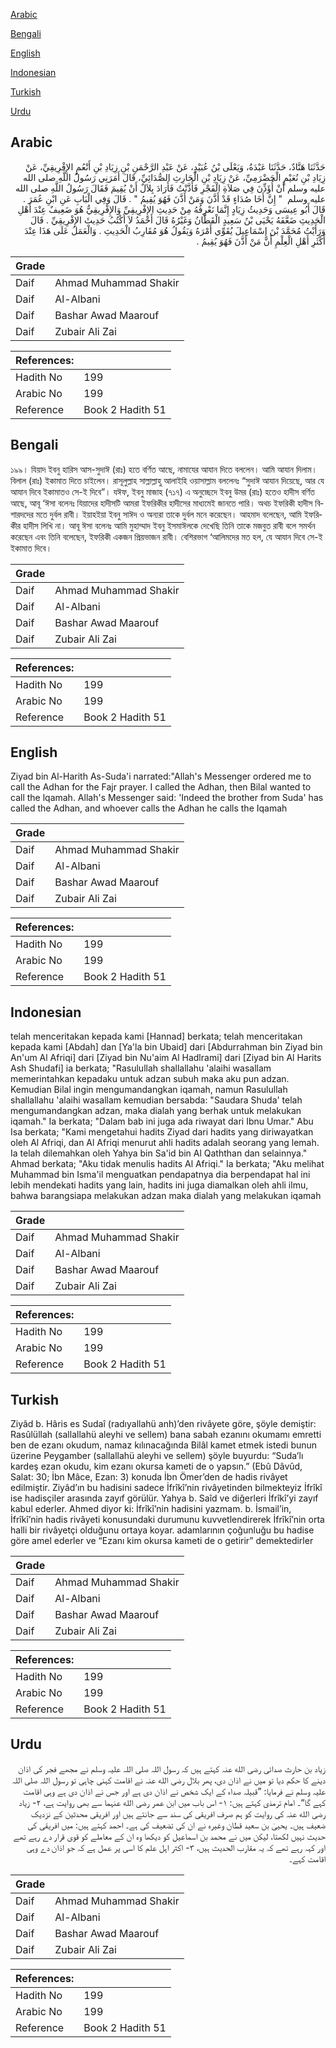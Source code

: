 [Arabic](#arabic)

[Bengali](#bengali)

[English](#english)

[Indonesian](#indonesian)

[Turkish](#turkish)

[Urdu](#urdu)

## Arabic


<div dir="rtl" lang="ar" style={{fontSize:'larger',backgroundColor:'#f8f9fa',padding:20}}>
حَدَّثَنَا هَنَّادٌ، حَدَّثَنَا عَبْدَةُ، وَيَعْلَى بْنُ عُبَيْدٍ، عَنْ عَبْدِ الرَّحْمَنِ بْنِ زِيَادِ بْنِ أَنْعُمٍ الإِفْرِيقِيِّ، عَنْ زِيَادِ بْنِ نُعَيْمٍ الْحَضْرَمِيِّ، عَنْ زِيَادِ بْنِ الْحَارِثِ الصُّدَائِيِّ، قَالَ أَمَرَنِي رَسُولُ اللَّهِ صلى الله عليه وسلم أَنْ أُؤَذِّنَ فِي صَلاَةِ الْفَجْرِ فَأَذَّنْتُ فَأَرَادَ بِلاَلٌ أَنْ يُقِيمَ فَقَالَ رَسُولُ اللَّهِ صلى الله عليه وسلم ‏ "‏ إِنَّ أَخَا صُدَاءٍ قَدْ أَذَّنَ وَمَنْ أَذَّنَ فَهُوَ يُقِيمُ ‏"‏ ‏.‏ قَالَ وَفِي الْبَابِ عَنِ ابْنِ عُمَرَ ‏.‏ قَالَ أَبُو عِيسَى وَحَدِيثُ زِيَادٍ إِنَّمَا نَعْرِفُهُ مِنْ حَدِيثِ الإِفْرِيقِيِّ وَالإِفْرِيقِيُّ هُوَ ضَعِيفٌ عِنْدَ أَهْلِ الْحَدِيثِ ضَعَّفَهُ يَحْيَى بْنُ سَعِيدٍ الْقَطَّانُ وَغَيْرُهُ قَالَ أَحْمَدُ لاَ أَكْتُبُ حَدِيثَ الإِفْرِيقِيِّ ‏.‏ قَالَ وَرَأَيْتُ مُحَمَّدَ بْنَ إِسْمَاعِيلَ يُقَوِّي أَمْرَهُ وَيَقُولُ هُوَ مُقَارِبُ الْحَدِيثِ ‏.‏ وَالْعَمَلُ عَلَى هَذَا عِنْدَ أَكْثَرِ أَهْلِ الْعِلْمِ أَنَّ مَنْ أَذَّنَ فَهُوَ يُقِيمُ ‏.‏
</div>
<div style={{backgroundColor:'#f8f9fa',padding:20, marginBottom: 10}}><table> <thead> <tr> <th>Grade</th> <th></th> </tr> </thead> <tbody> <tr><td>Daif</td><td>Ahmad Muhammad Shakir</td></tr><tr><td>Daif</td><td>Al-Albani</td></tr><tr><td>Daif</td><td>Bashar Awad Maarouf</td></tr><tr><td>Daif</td><td>Zubair Ali Zai</td></tr></tbody></table><table> <thead> <tr> <th>References:</th> <th></th> </tr> </thead> <tbody><tr><td>Hadith No</td><td>199</td></tr><tr><td>Arabic No</td><td>199</td></tr><tr><td>Reference</td><td>Book 2 Hadith 51</td></tr></tbody></table></div>

## Bengali


<div dir="ltr" lang="bn" style={{fontSize:'larger',backgroundColor:'#f8f9fa',padding:20}}>
১৯৯। যিয়াদ ইবনু হারিস আস-সুদাঈ (রাঃ) হতে বর্ণিত আছে, নামাযের আযান দিতে বললেন। আমি আযান দিলাম। বিলাল (রাঃ) ইকামাত দিতে চাইলেন। রাসূলুল্লাহ সাল্লাল্লাহু আলাইহি ওয়াসাল্লাম বললেনঃ “সুদাঈ আযান দিয়েছে, আর যে আযান দিবে ইকামাতও সে-ই দিবে”। যঈফ, ইবনু মাজাহ (৭১৭) এ অনুচ্ছেদে ইবনু উমর (রাঃ) হতেও হাদীস বর্ণিত আছে, আবূ ‘ঈসা বলেনঃ যিয়াদের হাদীসটি আমরা ইফরিকীর হাদীসের মাধ্যমেই জানতে পারি। অথচ ইফরিকী হাদীস বিশারদদের মতে দুর্বল রাবী। ইয়াহইয়া ইবনু সাঈদ ও অন্যরা তাকে দুর্বল মনে করেছেন। আহমাদ বলেছেন, আমি ইফরিকীর হাদীস লিখি না। আবূ ঈসা বলেনঃ আমি মুহাম্মাদ ইবনু ইসমাঈলকে দেখেছি তিনি তাকে মজবুত রাবী বলে সমর্থন করেছেন এবং তিনি বলেছেন, ইফরিকী একজন প্রিয়ভাজন রাবী। বেশিরভাগ ‘আলিমদের মত হল, যে আযান দিবে সে-ই ইকামাত দিবে।
</div>
<div style={{backgroundColor:'#f8f9fa',padding:20, marginBottom: 10}}><table> <thead> <tr> <th>Grade</th> <th></th> </tr> </thead> <tbody> <tr><td>Daif</td><td>Ahmad Muhammad Shakir</td></tr><tr><td>Daif</td><td>Al-Albani</td></tr><tr><td>Daif</td><td>Bashar Awad Maarouf</td></tr><tr><td>Daif</td><td>Zubair Ali Zai</td></tr></tbody></table><table> <thead> <tr> <th>References:</th> <th></th> </tr> </thead> <tbody><tr><td>Hadith No</td><td>199</td></tr><tr><td>Arabic No</td><td>199</td></tr><tr><td>Reference</td><td>Book 2 Hadith 51</td></tr></tbody></table></div>

## English


<div dir="ltr" lang="en" style={{fontSize:'larger',backgroundColor:'#f8f9fa',padding:20}}>
Ziyad bin Al-Harith As-Suda'i narrated:"Allah's Messenger ordered me to call the Adhan for the Fajr prayer. I called the Adhan, then Bilal wanted to call the lqamah. Allah's Messenger said: 'Indeed the brother from Suda' has called the Adhan, and whoever calls the Adhan he calls the Iqamah
</div>
<div style={{backgroundColor:'#f8f9fa',padding:20, marginBottom: 10}}><table> <thead> <tr> <th>Grade</th> <th></th> </tr> </thead> <tbody> <tr><td>Daif</td><td>Ahmad Muhammad Shakir</td></tr><tr><td>Daif</td><td>Al-Albani</td></tr><tr><td>Daif</td><td>Bashar Awad Maarouf</td></tr><tr><td>Daif</td><td>Zubair Ali Zai</td></tr></tbody></table><table> <thead> <tr> <th>References:</th> <th></th> </tr> </thead> <tbody><tr><td>Hadith No</td><td>199</td></tr><tr><td>Arabic No</td><td>199</td></tr><tr><td>Reference</td><td>Book 2 Hadith 51</td></tr></tbody></table></div>

## Indonesian


<div dir="ltr" lang="id" style={{fontSize:'larger',backgroundColor:'#f8f9fa',padding:20}}>
telah menceritakan kepada kami [Hannad] berkata; telah menceritakan kepada kami [Abdah] dan [Ya'la bin Ubaid] dari [Abdurrahman bin Ziyad bin An'um Al Afriqi] dari [Ziyad bin Nu'aim Al Hadlrami] dari [Ziyad bin Al Harits Ash Shudafi] ia berkata; "Rasulullah shallallahu 'alaihi wasallam memerintahkan kepadaku untuk adzan subuh maka aku pun adzan. Kemudian Bilal ingin mengumandangkan iqamah, namun Rasulullah shallallahu 'alaihi wasallam kemudian bersabda: "Saudara Shuda' telah mengumandangkan adzan, maka dialah yang berhak untuk melakukan iqamah." Ia berkata; "Dalam bab ini juga ada riwayat dari Ibnu Umar." Abu Isa berkata; "Kami mengetahui hadits Ziyad dari hadits yang diriwayatkan oleh Al Afriqi, dan Al Afriqi menurut ahli hadits adalah seorang yang lemah. Ia telah dilemahkan oleh Yahya bin Sa'id bin Al Qaththan dan selainnya." Ahmad berkata; "Aku tidak menulis hadits Al Afriqi." Ia berkata; "Aku melihat Muhammad bin Isma'il menguatkan pendapatnya dia berpendapat hal ini lebih mendekati hadits yang lain, hadits ini juga diamalkan oleh ahli ilmu, bahwa barangsiapa melakukan adzan maka dialah yang melakukan iqamah
</div>
<div style={{backgroundColor:'#f8f9fa',padding:20, marginBottom: 10}}><table> <thead> <tr> <th>Grade</th> <th></th> </tr> </thead> <tbody> <tr><td>Daif</td><td>Ahmad Muhammad Shakir</td></tr><tr><td>Daif</td><td>Al-Albani</td></tr><tr><td>Daif</td><td>Bashar Awad Maarouf</td></tr><tr><td>Daif</td><td>Zubair Ali Zai</td></tr></tbody></table><table> <thead> <tr> <th>References:</th> <th></th> </tr> </thead> <tbody><tr><td>Hadith No</td><td>199</td></tr><tr><td>Arabic No</td><td>199</td></tr><tr><td>Reference</td><td>Book 2 Hadith 51</td></tr></tbody></table></div>

## Turkish


<div dir="ltr" lang="tr" style={{fontSize:'larger',backgroundColor:'#f8f9fa',padding:20}}>
Ziyâd b. Hâris es Sudaî (radıyallahü anh)’den rivâyete göre, şöyle demiştir: Rasûlüllah (sallallahü aleyhi ve sellem) bana sabah ezanını okumamı emretti ben de ezanı okudum, namaz kılınacağında Bilâl kamet etmek istedi bunun üzerine Peygamber (sallallahü aleyhi ve sellem) şöyle buyurdu: “Suda’lı kardeş ezan okudu, kim ezanı okursa kameti de o yapsın.” (Ebû Dâvûd, Salat: 30; İbn Mâce, Ezan: 3) konuda İbn Ömer’den de hadis rivâyet edilmiştir. Ziyâd’ın bu hadisini sadece İfrîkî’nin rivâyetinden bilmekteyiz İfrîkî ise hadisçiler arasında zayıf görülür. Yahya b. Saîd ve diğerleri İfrîkî’yi zayıf kabul ederler. Ahmed diyor ki: İfrîkî’nin hadisini yazmam. b. İsmail’in, İfrîkî’nin hadis rivâyeti konusundaki durumunu kuvvetlendirerek İfrîkî’nin orta halli bir rivâyetçi olduğunu ortaya koyar. adamlarının çoğunluğu bu hadise göre amel ederler ve “Ezanı kim okursa kameti de o getirir” demektedirler
</div>
<div style={{backgroundColor:'#f8f9fa',padding:20, marginBottom: 10}}><table> <thead> <tr> <th>Grade</th> <th></th> </tr> </thead> <tbody> <tr><td>Daif</td><td>Ahmad Muhammad Shakir</td></tr><tr><td>Daif</td><td>Al-Albani</td></tr><tr><td>Daif</td><td>Bashar Awad Maarouf</td></tr><tr><td>Daif</td><td>Zubair Ali Zai</td></tr></tbody></table><table> <thead> <tr> <th>References:</th> <th></th> </tr> </thead> <tbody><tr><td>Hadith No</td><td>199</td></tr><tr><td>Arabic No</td><td>199</td></tr><tr><td>Reference</td><td>Book 2 Hadith 51</td></tr></tbody></table></div>

## Urdu


<div dir="rtl" lang="ur" style={{fontSize:'larger',backgroundColor:'#f8f9fa',padding:20}}>
زیاد بن حارث صدائی رضی الله عنہ کہتے ہیں کہ رسول اللہ صلی اللہ علیہ وسلم نے مجھے فجر کی اذان دینے کا حکم دیا تو میں نے اذان دی، پھر بلال رضی الله عنہ نے اقامت کہنی چاہی تو رسول اللہ صلی اللہ علیہ وسلم نے فرمایا: ”قبیلہ صداء کے ایک شخص نے اذان دی ہے اور جس نے اذان دی ہے وہی اقامت کہے گا“۔ امام ترمذی کہتے ہیں: ۱- اس باب میں ابن عمر رضی الله عنہما سے بھی روایت ہے، ۲- زیاد رضی الله عنہ کی روایت کو ہم صرف افریقی کی سند سے جانتے ہیں اور افریقی محدثین کے نزدیک ضعیف ہیں۔ یحییٰ بن سعید قطان وغیرہ نے ان کی تضعیف کی ہے۔ احمد کہتے ہیں: میں افریقی کی حدیث نہیں لکھتا، لیکن میں نے محمد بن اسماعیل کو دیکھا وہ ان کے معاملے کو قوی قرار دے رہے تھے اور کہہ رہے تھے کہ یہ مقارب الحدیث ہیں، ۳- اکثر اہل علم کا اسی پر عمل ہے کہ جو اذان دے وہی اقامت کہے۔
</div>
<div style={{backgroundColor:'#f8f9fa',padding:20, marginBottom: 10}}><table> <thead> <tr> <th>Grade</th> <th></th> </tr> </thead> <tbody> <tr><td>Daif</td><td>Ahmad Muhammad Shakir</td></tr><tr><td>Daif</td><td>Al-Albani</td></tr><tr><td>Daif</td><td>Bashar Awad Maarouf</td></tr><tr><td>Daif</td><td>Zubair Ali Zai</td></tr></tbody></table><table> <thead> <tr> <th>References:</th> <th></th> </tr> </thead> <tbody><tr><td>Hadith No</td><td>199</td></tr><tr><td>Arabic No</td><td>199</td></tr><tr><td>Reference</td><td>Book 2 Hadith 51</td></tr></tbody></table></div>
